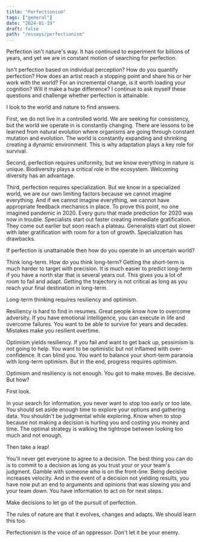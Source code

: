 ```yaml
---
title: "Perfectionism"
tags: ["general"]
date: "2024-01-19"
draft: false
path: "/essays/perfectionism"
---
```


Perfection isn't nature's way. It has continued to experiment for billions of years, and yet we are in constant motion of searching for perfection.

Isn't perfection based on individual perception? How do you quantify perfection? How does an artist reach a stopping point and share his or her work with the world? For an incremental change, is it worth loading your cognition? Will it make a huge difference? I continue to ask myself these questions and challenge whether perfection is attainable. 

I look to the world and nature to find answers.

First, we do not live in a controlled world. We are seeking for consistency, but the world we operate in is constantly changing. There are lessons to be learned from natural evolution where organisms are going through constant mutation and evolution. The world is constantly expanding and shrinking creating a dynamic environment. This is why adaptation plays a key role for survival.

Second, perfection requires uniformity, but we know everything in nature is unique. Biodiversity plays a critical role in the ecosystem. Welcoming diversity has an advantage.

Third, perfection requires specialization. But we know in a specialized world, we are our own limiting factors because we cannot imagine everything. And if we cannot imagine everything, we cannot have appropriate feedback mechanics in place. To prove this point, no one imagined pandemic in 2020. Every guru that made prediction for 2020 was now in trouble. Specialists start out faster creating immediate gratification. They come out earlier but soon reach a plateau. Generalists start out slower with later gratification with room for a ton of growth. Specialization has drawbacks. 

If perfection is unattainable then how do you operate in an uncertain world?

Think long-term. How do you think long-term? Getting the short-term is much harder to target with precision. It is much easier to predict long-term if you have a north star that is several years out. This gives you a lot of room to fail and adapt. Getting the trajectory is not critical as long as you reach your final destination in long-term.

Long-term thinking requires resiliency and optimism.

Resiliency is hard to find in resumes. Great people know how to overcome adversity. If you have emotional intelligence, you can execute in life and overcome failures. You want to be able to survive for years and decades. Mistakes make you resilient overtime.

Optimism yields resiliency. If you fail and want to get back up, pessimism is not going to help. You want to be optimistic but not inflamed with over-confidence. It can blind you. You want to balance your short-term paranoia with long-term optimism. But in the end, progress requires optimism.

Optimism and resiliency is not enough. You got to make moves. Be decisive. But how?

First look.

In your search for information, you never want to stop too early or too late. You should set aside enough time to explore your options and gathering data. You shouldn't be judgmental while exploring. Know when to stop because not making a decision is hurting you and costing you money and time. The optimal strategy is walking the tightrope between looking too much and not enough.

Then take a leap!

You'll never get everyone to agree to a decision. The best thing you can do is to commit to a decision as long as you trust your or your team's judgment. Gamble with someone who is on the front-line. Being decisive increases velocity. And in the event of a decision not yielding results, you have now put an end to arguments and opinions that was slowing you and your team down.  You have information to act on for next steps.

Make decisions to let go of the pursuit of perfection. 

The rules of nature are that it evolves, changes and adapts. We should learn this too. 

Perfectionism is the voice of an oppressor. Don't let it be your enemy.